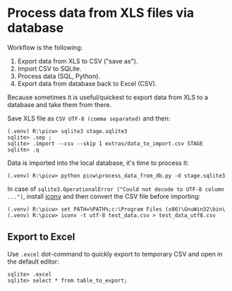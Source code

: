 # Process data from XLS files via database

Workflow is the following:

1. Export data from XLS to CSV ("save as").
1. Import CSV to SQLite.
1. Process data (SQL, Python).
1. Export data from database back to Excel (CSV).

Because sometimes it is useful/quickest to export data from XLS to a database
and take them from there.

Save XLS file as `CSV UTF-8 (comma separated)` and then:

    (.venv) R:\picw> sqlite3 stage.sqlite3
    sqlite> .sep ;
    sqlite> .import --csv --skip 1 extras/data_to_import.csv STAGE
    sqlite> .q

Data is imported into the local database, it's time to process it:

    (.venv) R:\picw> python picw\process_data_from_db.py -d stage.sqlite3


In case of `sqlite3.OperationalError ("Could not decode to UTF-8 column ...")`,
install [iconv](http://gnuwin32.sourceforge.net/packages/libiconv.htm) and then
convert the CSV file before importing:

    (.venv) R:\picw> set PATH=%PATH%;c:\Program Files (x86)\GnuWin32\bin\
    (.venv) R:\picw> iconv -t utf-8 test_data.csv > test_data_utf8.csv

## Export to Excel

Use `.excel` dot-command to quickly export to temporary CSV and open in the
default editor:

    sqlite> .excel
    sqlite> select * from table_to_export;

